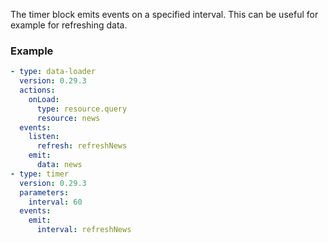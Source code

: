 The timer block emits events on a specified interval. This can be useful for example for refreshing
data.

### Example

```yaml
- type: data-loader
  version: 0.29.3
  actions:
    onLoad:
      type: resource.query
      resource: news
  events:
    listen:
      refresh: refreshNews
    emit:
      data: news
- type: timer
  version: 0.29.3
  parameters:
    interval: 60
  events:
    emit:
      interval: refreshNews
```
